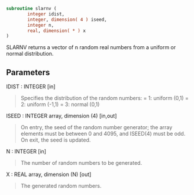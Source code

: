 ```fortran
subroutine slarnv (
        integer idist,
        integer, dimension( 4 ) iseed,
        integer n,
        real, dimension( * ) x
)
```

SLARNV returns a vector of n random real numbers from a uniform or
normal distribution.

## Parameters
IDIST : INTEGER [in]
> Specifies the distribution of the random numbers:
> = 1:  uniform (0,1)
> = 2:  uniform (-1,1)
> = 3:  normal (0,1)

ISEED : INTEGER array, dimension (4) [in,out]
> On entry, the seed of the random number generator; the array
> elements must be between 0 and 4095, and ISEED(4) must be
> odd.
> On exit, the seed is updated.

N : INTEGER [in]
> The number of random numbers to be generated.

X : REAL array, dimension (N) [out]
> The generated random numbers.
